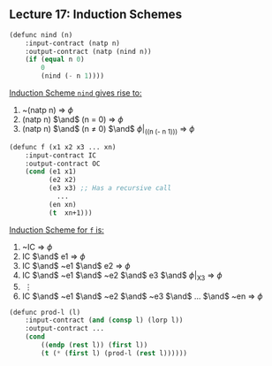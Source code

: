 ## Lecture 17: Induction Schemes

```lisp
(defunc nind (n)
    :input-contract (natp n)
    :output-contract (natp (nind n))
    (if (equal n 0)
        0
        (nind (- n 1))))
```

<u>Induction Scheme `nind` gives rise to:</u>

1. ~(natp n) $\Rightarrow$ $\phi$
2. (natp n) $\and$ (n $=$ 0) $\Rightarrow$ $\phi$
3. (natp n) $\and$ (n $\neq$ 0) $\and$ $\phi|_{\text{((n (- n 1)))}}$ $\Rightarrow$ $\phi$

```lisp
(defunc f (x1 x2 x3 ... xn)
    :input-contract IC
    :output-contract OC
    (cond (e1 x1)
          (e2 x2)
          (e3 x3) ;; Has a recursive call
            ...
          (en xn)
          (t  xn+1)))
```

<u>Induction Scheme for `f` is:</u>

1. ~IC $\Rightarrow$ $\phi$
2. IC $\and$ e1 $\Rightarrow$ $\phi$
3. IC $\and$ ~e1 $\and$ e2 $\Rightarrow$ $\phi$
4. IC $\and$ ~e1 $\and$ ~e2 $\and$ e3 $\and$ $\phi|_{\text{X3}}$ $\Rightarrow$ $\phi$
5. ​             $\vdots$
6. IC $\and$ ~e1 $\and$ ~e2 $\and$ ~e3 $\and$ $\dots$ $\and$ ~en $\Rightarrow$ $\phi$

```lisp
(defunc prod-l (l)
    :input-contract (and (consp l) (lorp l))
    :output-contract ...
    (cond 
        ((endp (rest l)) (first l))
        (t (* (first l) (prod-l (rest l))))))
```

